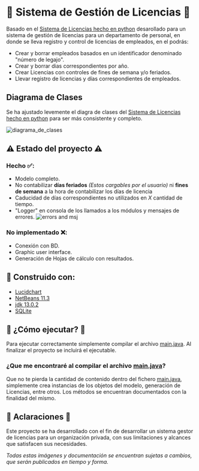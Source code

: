 # 👥 Sistema de Gestión de Licencias 👥
Basado en el [Sistema de Licencias hecho en python](https://github.com/damianstetson17/PyLicenciasPersonal) desarollado para un sistema de gestión de licencias para un departamento de personal, en donde se lleva registro y control de licencias de empleados, en el podrás:

* Crear y borrar empleados basados en un identificador denominado "número de legajo".
* Crear y borrar dias correspondientes por año.
* Crear Licencias con controles de fines de semana y/o feriados.
* Llevar registro de licencias y días correspondientes de empleados.

## Diagrama de Clases
Se ha ajustado levemente el diagra de clases del [Sistema de Licencias hecho en python](https://github.com/damianstetson17/PyLicenciasPersonal) para ser más consistente y completo.

![diagrama_de_clases](https://github.com/damianstetson17/LicenciasJava/blob/main/img/class_diagram_java.png)

## ⚠️ Estado del proyecto ⚠️

### Hecho ✅:
* Modelo completo.
* No contabilizar **días feriados** _(Estos cargables por el usuario)_ ni **fines de semana** a la hora de contabilizar los días de licencia
* Caducidad de días correspondientes no utilizados en *X* cantidad de tiempo.
* "Logger" en consola de los llamados a los módulos y mensajes de errores.
![errors and msj](https://github.com/damianstetson17/PyLicenciasPersonal/blob/main/img/msj_errors.png)

### No implementado ❌:
* Conexión con BD.
* Graphic user interface.
* Generación de Hojas de cálculo con resultados.

## 🔧 Construido con:
* [Lucidchart](www.lucidchart.com)
* [NetBeans 11.3](https://netbeans.apache.org/download/nb113/index.html)
* [jdk 13.0.2](https://www.oracle.com/ar/java/technologies/javase-jdk13-downloads.html)
* [SQLite](https://www.sqlite.org/index.html)

## 🚀 ¿Cómo ejecutar? 🚀

Para ejecutar correctamente simplemente compilar el archivo [main.java](https://github.com/damianstetson17/LicenciasJava/blob/main/src/main/java/Main.java).
Al finalizar el proyecto se incluirá el ejecutable.

### ¿Que me encontraré al compilar el archivo [main.java](https://github.com/damianstetson17/PyLicenciasPersonal/blob/main/src/main.py)?
Que no te pierda la cantidad de contenido dentro del fichero [main.java](https://github.com/damianstetson17/PyLicenciasPersonal/blob/main/src/main.py), simplemente
crea instancias de los objetos del modelo, generación de Licencias, entre otros. Los métodos se encuentran documentados con la finalidad del mísmo. 

## 🦚 Aclaraciones 🦚

Este proyecto se ha desarrollado con el fin de desarrollar un sistema gestor de licencias para un organización privada, con sus limitaciones y alcances que satisfacen sus necesidades.

_Todas estas imágenes y documentación se encuentran sujetas a cambios, que serán publicados en tiempo y forma._
